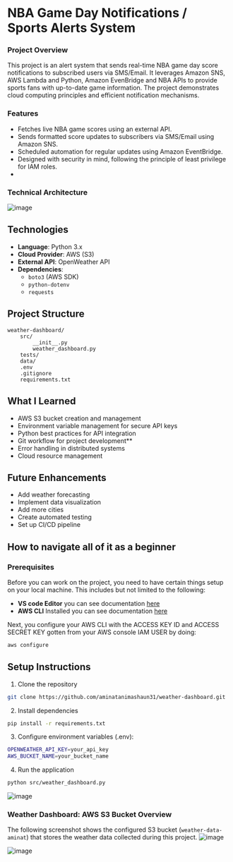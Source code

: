 # NBA Game Day Notifications / Sports Alerts System

### Project Overview
This project is an alert system that sends real-time NBA game day score notifications to subscribed users via SMS/Email. It leverages Amazon SNS, AWS Lambda and Python, Amazon EvenBridge and NBA APIs to provide sports fans with up-to-date game information. The project demonstrates cloud computing principles and efficient notification mechanisms.

 ### Features
- Fetches live NBA game scores using an external API.
- Sends formatted score updates to subscribers via SMS/Email using Amazon SNS.
- Scheduled automation for regular updates using Amazon EventBridge.
- Designed with security in mind, following the principle of least privilege for IAM roles.
- 
### Technical Architecture
![image](https://github.com/user-attachments/assets/c61285e7-c86d-4761-864c-539e2aecb944)
## Technologies
 - **Language**: Python 3.x
- **Cloud Provider**: AWS (S3)
- **External API**: OpenWeather API
- **Dependencies**: 
  - `boto3` (AWS SDK)
  - `python-dotenv`
  - `requests`
 
## Project Structure

```plaintext
weather-dashboard/
    src/
        __init__.py
        weather_dashboard.py
    tests/
    data/
    .env
    .gitignore
    requirements.txt

```
## What I Learned

- AWS S3 bucket creation and management
- Environment variable management for secure API keys
- Python best practices for API integration
- Git workflow for project development**
- Error handling in distributed systems
- Cloud resource management
## Future Enhancements
- Add weather forecasting
- Implement data visualization
- Add more cities
- Create automated testing
- Set up CI/CD pipeline
## How to navigate all of it as a beginner
### Prerequisites
Before you can work on the project, you need to have certain things setup on your local machine. This includes but not limited to the following:
- **VS code Editor** you can see documentation <a href="https://code.visualstudio.com/download" target="_blank">here</a>
- **AWS CLI** Installed you can see documentation <a href="https://docs.aws.amazon.com/cli/latest/userguide/getting-started-install.html" target="_blank">here</a>

Next, you configure your AWS CLI with the ACCESS KEY ID and ACCESS SECRET KEY gotten from your AWS console IAM USER by doing:
```bash
aws configure
```
## Setup Instructions
1. Clone the repository
```bash
git clone https://github.com/aminatanimashaun31/weather-dashboard.git
```
2. Install dependencies
```bash
pip install -r requirements.txt
```
3. Configure environment variables (.env):
```bash
OPENWEATHER_API_KEY=your_api_key
AWS_BUCKET_NAME=your_bucket_name
```
4. Run the application
```bash
python src/weather_dashboard.py
```
![image](https://github.com/user-attachments/assets/873b198d-ec2f-4a48-a095-be94d2fd0c68)
### **Weather Dashboard: AWS S3 Bucket Overview**
The following screenshot shows the configured S3 bucket (`weather-data-aminat`) that stores the weather data collected during this project.
![image](https://github.com/user-attachments/assets/b442d41e-3cf0-4e7d-bbd2-9e91b6444877)

![image](https://github.com/user-attachments/assets/0ab83386-1bfd-4d0a-a2d1-1ec0e3f6915a)

